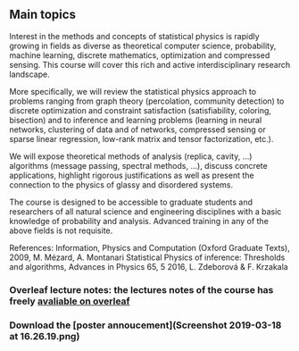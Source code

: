 ## Main topics

Interest in the methods and concepts of statistical physics is rapidly growing in fields as diverse as theoretical computer science, probability, machine learning, discrete mathematics, optimization and compressed sensing. This course will cover this rich and active interdisciplinary research landscape.

More specifically, we will review the statistical physics approach to problems ranging from graph theory (percolation, community detection) to discrete optimization and constraint satisfaction (satisfiability, coloring, bisection) and to inference and learning problems (learning in neural networks, clustering of data and of networks, compressed sensing or sparse linear regression, low-rank matrix and tensor factorization, etc.).

We will expose theoretical methods of analysis (replica, cavity, ...) algorithms (message passing, spectral methods, ...), discuss concrete applications, highlight rigorous justifications as well as present the connection to the physics of glassy and disordered systems.

The course is designed to be accessible to graduate students and researchers of all natural science and engineering disciplines with a basic knowledge of probability and analysis. Advanced training in any of the above fields is not requisite.

 References: 
 Information, Physics and Computation (Oxford Graduate Texts), 2009, M. Mézard, A. Montanari
 Statistical Physics of inference: Thresholds and algorithms, Advances in Physics 65, 5 2016, L. Zdeborová & F. Krzakala 

### Overleaf lecture notes: the lectures notes of the course has freely [avaliable on overleaf](https://www.overleaf.com/16367764mcnrxmkntrkf)


### Download the [poster annoucement](Screenshot 2019-03-18 at 16.26.19.png)

